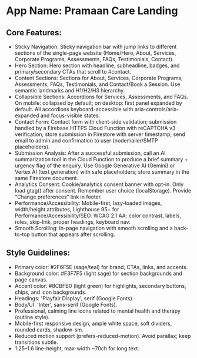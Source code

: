 # **App Name**: Pramaan Care Landing

## Core Features:

- Sticky Navigation: Sticky navigation bar with jump links to different sections of the single-page website (Home/Hero, About, Services, Corporate Programs, Assessments, FAQs, Testimonials, Contact).
- Hero Section: Hero section with headline, subheadline, badges, and primary/secondary CTAs that scroll to #contact.
- Content Sections: Sections for About, Services, Corporate Programs, Assessments, FAQs, Testimonials, and Contact/Book a Session. Use semantic landmarks and H1/H2/H3 hierarchy.
- Collapsible Sections: Accordions for Services, Assessments, and FAQs. On mobile: collapsed by default; on desktop: first panel expanded by default. All accordions keyboard-accessible with aria-controls/aria-expanded and focus-visible states.
- Contact Form: Contact form with client-side validation; submission handled by a Firebase HTTPS Cloud Function with reCAPTCHA v3 verification; store submission in Firestore with server timestamp; send email to admin and confirmation to user (nodemailer/SMTP placeholders).
- Submission Analysis: After a successful submission, call an AI summarization tool in the Cloud Function to produce a brief summary + urgency flag of the enquiry. Use Google Generative AI (Gemini) or Vertex AI (text generation) with safe placeholders; store summary in the same Firestore document.
- Analytics Consent: Cookie/analytics consent banner with opt-in. Only load gtag() after consent. Remember user choice (localStorage). Provide “Change preferences” link in footer.
- Performance/Accessibility: Mobile-first, lazy-loaded images, width/height attributes, Lighthouse 95+ for Performance/Accessibility/SEO. WCAG 2.1 AA: color contrast, labels, roles, skip-link, proper headings, keyboard nav.
- Smooth Scrolling: In-page navigation with smooth scrolling and a back-to-top button that appears after scrolling.

## Style Guidelines:

- Primary color: #2F6F5E (sage/teal) for brand, CTAs, links, and accents.
- Background color: #F3F7F5 (light sage) for section backgrounds and page canvas.
- Accent color: #8CBFB0 (light green) for highlights, secondary buttons, chips, and icon backgrounds.
- Headings: 'Playfair Display', serif (Google Fonts).
- Body/UI: 'Inter', sans-serif (Google Fonts).
- Professional, calming line icons related to mental health and therapy (outline style).
- Mobile-first responsive design, ample white space, soft dividers, rounded cards, shadow-sm.
- Reduced motion support (prefers-reduced-motion). Avoid parallax; keep transitions subtle.
- 1.25–1.6 line-height, max-width ~70ch for long text.